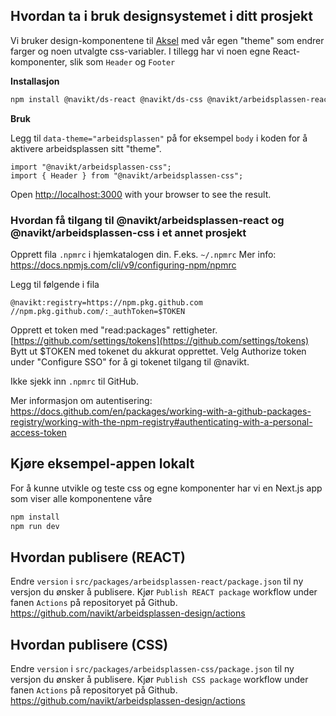 ## Hvordan ta i bruk designsystemet i ditt prosjekt

Vi bruker design-komponentene til [Aksel](https://aksel.nav.no/) med vår egen "theme" som endrer farger og noen
utvalgte css-variabler. I tillegg har vi noen egne React-komponenter, slik som `Header` og `Footer`

**Installasjon**
```bash
npm install @navikt/ds-react @navikt/ds-css @navikt/arbeidsplassen-react @navikt/arbeidsplassen-css  
```

**Bruk**

Legg til `data-theme="arbeidsplassen"` på for eksempel `body` i koden for å aktivere arbeidsplassen
sitt "theme".

```
import "@navikt/arbeidsplassen-css";
import { Header } from "@navikt/arbeidsplassen-css";
```


Open [http://localhost:3000](http://localhost:3000) with your browser to see the result.

### Hvordan få tilgang til @navikt/arbeidsplassen-react og  @navikt/arbeidsplassen-css i et annet prosjekt

Opprett fila `.npmrc` i hjemkatalogen din. F.eks. `~/.npmrc` Mer info: https://docs.npmjs.com/cli/v9/configuring-npm/npmrc

Legg til følgende i fila

```
@navikt:registry=https://npm.pkg.github.com
//npm.pkg.github.com/:_authToken=$TOKEN
```

Opprett et token med "read:packages" rettigheter. [https://github.com/settings/tokens](https://github.com/settings/tokens) Bytt ut \$TOKEN med tokenet du akkurat opprettet. Velg Authorize token under "Configure SSO" for å gi tokenet tilgang til @navikt.

Ikke sjekk inn `.npmrc` til GitHub.

Mer informasjon om autentisering: https://docs.github.com/en/packages/working-with-a-github-packages-registry/working-with-the-npm-registry#authenticating-with-a-personal-access-token

## Kjøre eksempel-appen lokalt
For å kunne utvikle og teste css og egne komponenter har vi en Next.js app som viser alle komponentene våre

```bash
npm install
npm run dev
```

## Hvordan publisere (REACT)

Endre `version` i `src/packages/arbeidsplassen-react/package.json` til ny versjon du ønsker å publisere. Kjør `Publish REACT package` workflow under fanen `Actions` på repositoryet på Github. https://github.com/navikt/arbeidsplassen-design/actions

## Hvordan publisere (CSS)

Endre `version` i `src/packages/arbeidsplassen-css/package.json` til ny versjon du ønsker å publisere. Kjør `Publish CSS package` workflow under fanen `Actions` på repositoryet på Github. https://github.com/navikt/arbeidsplassen-design/actions
